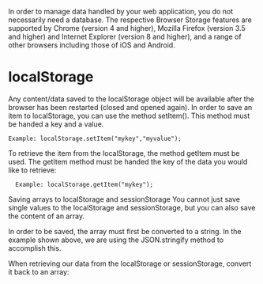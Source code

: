 In order to manage data handled by your web application, you do not necessarily need a database. The respective Browser Storage features are supported by Chrome (version 4 and higher), Mozilla Firefox (version 3.5 and higher) and Internet Explorer (version 8 and higher), and a range of other browsers including those of iOS and Android.

# localStorage
Any content/data saved to the localStorage object will be available after the browser has been restarted (closed and opened again). In order to save an item to localStorage, you can use the method setItem(). This method must be handed a key and a value.

```
Example: localStorage.setItem("mykey","myvalue");
```
To retrieve the item from the localStorage, the method getItem must be used. The getItem method must be handed the key of the data you would like to retrieve:

```
  Example: localStorage.getItem("mykey");
  ```

  Saving arrays to localStorage and sessionStorage
You cannot just save single values to the localStorage and sessionStorage, but you can also save the content of an array.

In order to be saved, the array must first be converted to a string. In the example shown above, we are using the JSON.stringify method to accomplish this.

When retrieving our data from the localStorage or sessionStorage, convert it back to an array:
